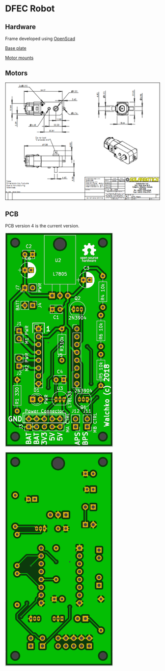 # DFEC Robot


## Hardware

Frame developed using [OpenScad](http://www.openscad.org/)

[Base plate](base.stl)

[Motor mounts](motor.stl)

## Motors

![](pics/motor-1.png)

## PCB

PCB version 4 is the current version.

![](pcb-v4/pics/top.png)

![](pcb-v4/pics/bottom.png)
